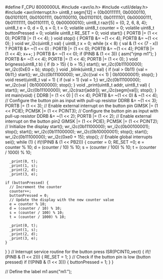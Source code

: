 #define F_CPU 8000000UL
#include <avr/io.h>
#include <util/delay.h>
#include <avr/interrupt.h>
uint8_t segm[12] = {0b00111111, 0b0000110, 0b01011011, 0b01001111, 0b01100110, 0b01101101,
0b01111101, 0b00000111, 0b01111111, 0b01101111, 0, 0b00000010};
uint8_t razr[5] = {0, 2, 6, 8, 4};
uint8_t e = 0, d = 0, s = 0, t = 0;
volatile uint8_t counter = 0;
volatile uint8_t buttonPressed = 0;
volatile uint8_t RE_SET = 0;
void start() {
  PORTB |= (1 << 0);
  PORTB |= (1 << 4);
}
void stop() {
  PORTB &= ~(1 << 4);
  PORTB &= ~(1 << 0);
}
void wr_i2c(uint8_t val) {
  uint8_t x = 0;
  while (x < 8) {
    val & (1 << (7 - x)) ? PORTB &= ~(1 << 0) : PORTB |= (1 << 0);
    PORTB &= ~(1 << 4);
    PORTB |= (1 << 4);
    x++;
  }
  PORTB &= ~(1 << 0);
  if (PINB & (1 << 3)) {
    asm("rjmp m1");
  }
  PORTB &= ~(1 << 4);
  PORTB |= (1 << 4);
  PORTB |= (1 << 0);
}
void brigness(uint8_t b) {
  if (b > 15) { b = 15;}
  start();
  wr_i2c(0b11100000);
  wr_i2c(0xE0 + b);
  stop();
}
void _blink(uint8_t val) {
  if (val > 0b11) {val = 0b11;}
  start();
  wr_i2c(0b11100000);
  wr_i2c((val << 1) | 0b10000001);
  stop();
}
void reset(uint8_t val = 1) {
  if (val > 1) {val = 1;}
  wr_i2c(0b11100000);
  wr_i2c(val | 0b10000000);
  stop();
}
void _print(uint8_t addr, uint8_t val) {
  start();
  wr_i2c(0b11100000);
  wr_i2c(razr[addr]);
  wr_i2c(segm[val]);
  stop();
}
int main(void) {
  DDRB |= (1 << 0) | (1 << 4);
  PORTB &= ~(1 << 0) & ~(1 << 4);
  // Configure the button pin as input with pull-up resistor
  DDRB &= ~(1 << 3);
  PORTB |= (1 << 3);
  // Enable external interrupt on the button pin
  GIMSK |= (1 << PCIE);
  PCMSK |= (1 << PCINT3);
// Configure the button pin as input with pull-up resistor
  DDRB &= ~(1 << 2);
  PORTB |= (1 << 2);
  // Enable external interrupt on the button pin2
  GIMSK |= (1 << PCIE);
  PCMSK |= (1 << PCINT2);
  // Initialize the display
  start();
  wr_i2c(0b11100000);
  wr_i2c(0b00100001);
  stop();
  start();
  wr_i2c(0b11100000);
  wr_i2c(0b10000001);
  stop();
  start();
  wr_i2c(0b11100000);
  wr_i2c(0xe0 + 15);
  stop(); 
  // Enable global interrupts
  sei();
  while (1) { 
    if(!(PINB & (1 << PB2))) {
      counter = 0;
      RE_SET =0;
      e = counter % 10;
      d = (counter / 10) % 10;
      s = (counter / 100) % 10;
      t = (counter / 1000) % 10;
      
      _print(0, t);
      _print(1, s);
      _print(2, d);
      _print(3, e);
      
    if (buttonPressed) {
      // Increment the counter
      counter++;
      buttonPressed = 0;
      // Update the display with the new counter value
      e = counter % 10;
      d = (counter / 10) % 10;
      s = (counter / 100) % 10;
      t = (counter / 1000) % 10;
      
      _print(0, t);
      _print(1, s);
      _print(2, d);
      _print(3, e);
    }     
  }
}
// Interrupt service routine for the button press
ISR(PCINT0_vect) {
  if(!(PINB & (1 << 2))) {
    RE_SET = 1;
  }
  // Check if the button pin is low (button pressed)
  if (!(PINB & (1 << 3))) {
    buttonPressed = 1;
  }
}

// Define the label m1
asm("m1:");
